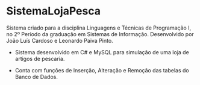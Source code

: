 # SistemaLojaPesca

Sistema criado para a disciplina Linguagens e Técnicas de Programação I, no 2º Período da graduação em Sistemas de Informação.
Desenvolvido por João Luís Cardoso e Leonardo Paiva Pinto.

- Sistema desenvolvido em C# e MySQL para simulação de uma loja de artigos de pescaria.

- Conta com funções de Inserção, Alteração e Remoção das tabelas do Banco de Dados.
